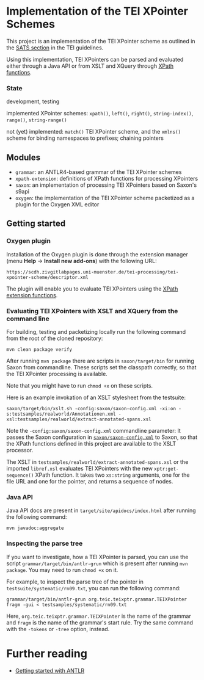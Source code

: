 # Implementation of the TEI XPointer Schemes

This project is an implementation of the TEI XPointer scheme as
outlined in the [SATS
section](https://www.tei-c.org/release/doc/tei-p5-doc/de/html/SA.html#SATS)
in the TEI guidelines.

Using this implementation, TEI XPointers can be parsed and evaluated
either through a Java API or from XSLT and XQuery through [XPath
functions](doc/xpath-functions.md).

### State

development, testing

implemented XPointer schemes: `xpath()`, `left()`, `right()`,
`string-index()`, `range()`, `string-range()`

not (yet) implemented: `match()` TEI XPointer scheme, and the
`xmlns()` scheme for binding namespaces to prefixes; chaining pointers

## Modules

- `grammar`: an ANTLR4-based grammar of the TEI XPointer schemes
- `xpath-extension`: definitions of XPath functions for processing XPointers
- `saxon`: an implementation of processing TEI XPointers based on
  Saxon's s9api
- `oxygen`: the implementation of the TEI XPointer scheme packetized
  as a plugin for the Oxygen XML editor

## Getting started

### Oxygen plugin

Installation of the Oxygen plugin is done through the extension
manager (menu **Help** -> **Install new add-ons**) with the following
URL:

```
https://scdh.zivgitlabpages.uni-muenster.de/tei-processing/tei-xpointer-scheme/descriptor.xml
```

The plugin will enable you to evaluate TEI XPointers using the [XPath
extension functions](doc/xpath-functions.md).


### Evaluating TEI XPointers with XSLT and XQuery from the command line

For building, testing and packetizing locally run the following
command from the root of the cloned repository:

```{shell}
mvn clean package verify
```

After running `mvn package` there are scripts in `saxon/target/bin`
for running Saxon from commandline. These scripts set the classpath
correctly, so that the TEI XPointer processing is available.

Note that you might have to run `chmod +x` on these scripts.

Here is an example invokation of an XSLT stylesheet from the
testsuite:

```{shell}
saxon/target/bin/xslt.sh -config:saxon/saxon-config.xml -xi:on -s:testsamples/realworld/Annotationen.xml -xsl:testsamples/realworld/extract-annotated-spans.xsl
```

Note the `-config:saxon/saxon-config.xml` commandline parameter: It
passes the Saxon configuration in
[`saxon/saxon-config.xml`](saxon/saxon-config.xml) to Saxon, so that
the XPath functions defined in this project are available to the XSLT
processor.

The XSLT in `testsamples/realworld/extract-annotated-spans.xsl` or the
imported `libref.xsl` evaluates TEI XPointers with the new
`xptr:get-sequence()` XPath function. It takes two `xs:string`
arguments, one for the file URL and one for the pointer, and returns a
sequence of nodes.


### Java API

Java API docs are present in `target/site/apidocs/index.html` after
running the following command:

```{shell}
mvn javadoc:aggregate
```


### Inspecting the parse tree

If you want to investigate, how a TEI XPointer is parsed, you can use
the script `grammar/target/bin/antlr-grun` which is present after
running `mvn package`. You may need to run `chmod +x` on it.

For example, to inspect the parse tree of the pointer in
`testsuite/systematic/rn09.txt`, you can run the following command:

```{shell}
grammar/target/bin/antlr-grun org.teic.teixptr.grammar.TEIXPointer fragm -gui < testsamples/systematic/rn09.txt
```

Here, `org.teic.teixptr.grammar.TEIXPointer` is the name of the
grammar and `fragm` is the name of the grammar's start rule. Try the
same command with the `-tokens` or `-tree` option, instead.


# Further reading

- [Getting started with
  ANTLR](https://github.com/antlr/antlr4/blob/master/doc/getting-started.md)
